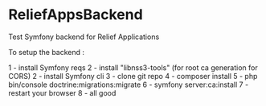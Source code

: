 # ReliefAppsBackend
Test Symfony backend for Relief Applications


To setup the backend :

1 - install Symfony reqs
2 - install "libnss3-tools" (for root ca generation for CORS)
2 - install Symfony cli
3 - clone git repo
4 - composer install
5 - php bin/console doctrine:migrations:migrate
6 - symfony server:ca:install
7 - restart your browser
8 - all good
